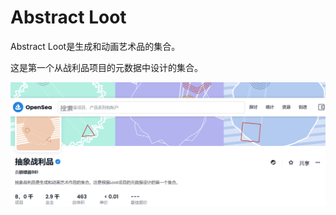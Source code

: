 # Abstract Loot

Abstract Loot是生成和动画艺术品的集合。

这是第一个从战利品项目的元数据中设计的集合。

![image-20220802113216293](image-20220802113216293.png)
